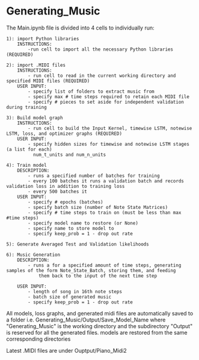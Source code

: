# Generating_Music

The Main.ipynb file is divided into 4 cells to individually run:

	1): import Python libraries
		INSTRUCTIONS:
			-run cell to import all the necessary Python libraries (REQUIRED)

	2): import .MIDI files
		INSTRUCTIONS:
			- run cell to read in the current working directory and specified MIDI files (REQUIRED)
		USER INPUT:
			- specify list of folders to extract music from
			- specify max # time steps required to retain each MIDI file
			- specify # pieces to set aside for independent validation during training

	3): Build model graph
		INSTRUCTIONS:
			- run cell to build the Input Kernel, timewise LSTM, notewise LSTM, loss, and optimizer graphs (REQUIRED)
		USER INPUT:
			- specify hidden sizes for timewise and notewise LSTM stages (a list for each)
			  num_t_units and num_n_units

	4): Train model
		DESCRIPTION:
			- runs a specified number of batches for training
			- every 100 batches it runs a validation batch and records validation loss in addition to training loss
			- every 500 batches it
		USER INPUT: 
			- specify # epochs (batches)
			- specify batch size (number of Note State Matrices)
			- specify # time steps to train on (must be less than max #time steps)
			- specify model name to restore (or None)
			- specify name to store model to
			- specify keep_prob = 1 - drop out rate
		
	5): Generate Averaged Test and Validation likelihoods
	
	6): Music Generation
		DESCRIPTION:
			- runs a for a specified amount of time steps, generating samples of the form Note_State_Batch, storing them, and feeding
				them back to the input of the next time step
			
		USER INPUT:
			- length of song in 16th note steps
			- batch size of generated music
			- specify keep_prob = 1 - drop out rate


All models, loss graphs, and generated midi files are automatically saved to a folder i.e. Generating_Music/Output/Save_Model_Name
		    where "Generating_Music" is the working directory and the subdirectory "Output" is reserved for all the generated files.
			models are restored from the same corresponding directories

Latest .MIDI files are under Ouptput/Piano_Midi2

		

	
